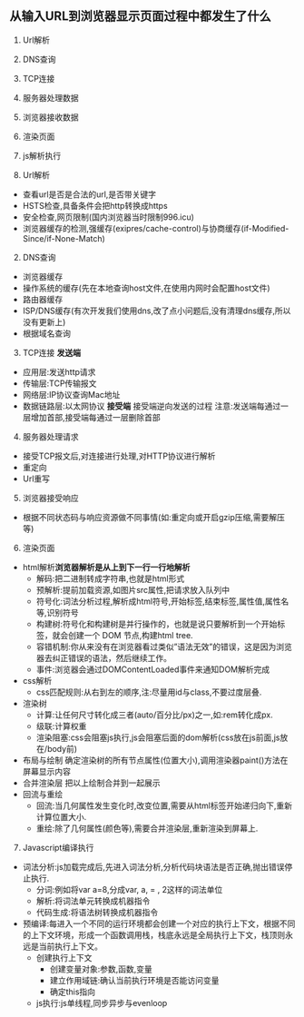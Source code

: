 ## 从输入URL到浏览器显示页面过程中都发生了什么
1. Url解析
2. DNS查询
3. TCP连接
4. 服务器处理数据
5. 浏览器接收数据
6. 渲染页面
7. js解析执行

1. Url解析
- 查看url是否是合法的url,是否带关键字
- HSTS检查,具备条件会把http转换成https
- 安全检查,网页限制(国内浏览器当时限制996.icu)
- 浏览器缓存的检测,强缓存(exipres/cache-control)与协商缓存(if-Modified-Since/if-None-Match)
2. DNS查询
- 浏览器缓存
- 操作系统的缓存(先在本地查询host文件,在使用内网时会配置host文件)
- 路由器缓存
- ISP/DNS缓存(有次开发我们使用dns,改了点小问题后,没有清理dns缓存,所以没有更新上)
- 根据域名查询
3. TCP连接
**发送端**
- 应用层:发送http请求
- 传输层:TCP传输报文
- 网络层:IP协议查询Mac地址
- 数据链路层:以太网协议
**接受端**
接受端逆向发送的过程
注意:发送端每通过一层增加首部,接受端每通过一层删除首部
4. 服务器处理请求
- 接受TCP报文后,对连接进行处理,对HTTP协议进行解析
- 重定向
- Url重写
5. 浏览器接受响应
- 根据不同状态码与响应资源做不同事情(如:重定向或开启gzip压缩,需要解压等)
6. 渲染页面
- html解析**浏览器解析是从上到下一行一行地解析**
    - 解码:把二进制转成字符串,也就是html形式
    - 预解析:提前加载资源,如图片src属性,把请求放入队列中
    - 符号化:词法分析过程,解析成html符号,开始标签,结束标签,属性值,属性名等,识别符号
    - 构建树:符号化和构建树是并行操作的，也就是说只要解析到一个开始标签，就会创建一个 DOM 节点,构建html tree.
    - 容错机制:你从来没有在浏览器看过类似”语法无效”的错误，这是因为浏览器去纠正错误的语法，然后继续工作。
    - 事件:浏览器会通过DOMContentLoaded事件来通知DOM解析完成
- css解析
    - css匹配规则:从右到左的顺序,注:尽量用id与class,不要过度层叠.
- 渲染树
    - 计算:让任何尺寸转化成三者(auto/百分比/px)之一,如:rem转化成px.
    - 级联:计算权重
    - 渲染阻塞:css会阻塞js执行,js会阻塞后面的dom解析(css放在js前面,js放在/body前)
- 布局与绘制
    确定渲染树的所有节点属性(位置大小),调用渲染器paint()方法在屏幕显示内容
- 合并渲染层
    把以上绘制合并到一起展示
- 回流与重绘
    - 回流:当几何属性发生变化时,改变位置,需要从html标签开始递归向下,重新计算位置大小.
    - 重绘:除了几何属性(颜色等),需要合并渲染层,重新渲染到屏幕上.
7. Javascript编译执行
- 词法分析:js加载完成后,先进入词法分析,分析代码块语法是否正确,抛出错误停止执行.
    - 分词:例如将var a=8,分成var, a, = , 2这样的词法单位
    - 解析:将词法单元转换成机器指令
    - 代码生成:将语法树转换成机器指令 
- 预编译:每进入一个不同的运行环境都会创建一个对应的执行上下文，根据不同的上下文环境，形成一个函数调用栈，栈底永远是全局执行上下文，栈顶则永远是当前执行上下文。
    - 创建执行上下文
        - 创建变量对象:参数,函数,变量
        - 建立作用域链:确认当前执行环境是否能访问变量
        - 确定this指向
    - js执行:js单线程,同步异步与evenloop
